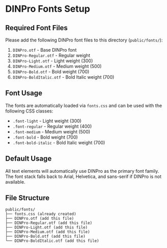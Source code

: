# DINPro Fonts Setup

## Required Font Files

Please add the following DINPro font files to this directory (`public/fonts/`):

1. `DINPro.otf` - Base DINPro font
2. `DINPro-Regular.otf` - Regular weight
3. `DINPro-Light.otf` - Light weight (300)
4. `DINPro-Medium.otf` - Medium weight (500)
5. `DINPro-Bold.otf` - Bold weight (700)
6. `DINPro-BoldItalic.otf` - Bold Italic weight (700)

## Font Usage

The fonts are automatically loaded via `fonts.css` and can be used with the following CSS classes:

- `.font-light` - Light weight (300)
- `.font-regular` - Regular weight (400)
- `.font-medium` - Medium weight (500)
- `.font-bold` - Bold weight (700)
- `.font-bold-italic` - Bold Italic weight (700)

## Default Usage

All text elements will automatically use DINPro as the primary font family. The font stack falls back to Arial, Helvetica, and sans-serif if DINPro is not available.

## File Structure

```
public/fonts/
├── fonts.css (already created)
├── DINPro.otf (add this file)
├── DINPro-Regular.otf (add this file)
├── DINPro-Light.otf (add this file)
├── DINPro-Medium.otf (add this file)
├── DINPro-Bold.otf (add this file)
└── DINPro-BoldItalic.otf (add this file)
```
